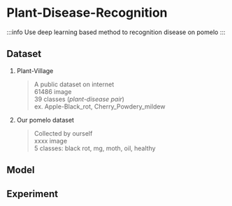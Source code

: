 # Plant-Disease-Recognition
:::info
Use deep learning based method to recognition disease on pomelo
:::

## Dataset
1. Plant-Village
    > A public dataset on internet  
    > 61486  image  
    > 39 classes (*plant-disease pair*)  
    > ex. Apple-Black_rot, Cherry_Powdery_mildew  
2. Our pomelo dataset
    > Collected by ourself  
    > xxxx image  
    > 5 classes: black rot, mg, moth, oil, healthy  

## Model

## Experiment
